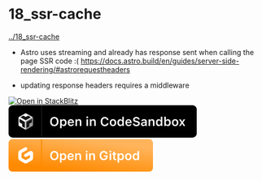 # 18_ssr-cache
[../18_ssr-cache](../18_ssr-cache)

* Astro uses streaming and already has response sent when calling the page SSR code :( https://docs.astro.build/en/guides/server-side-rendering/#astrorequestheaders

* updating response headers requires a middleware


[![Open in StackBlitz](https://developer.stackblitz.com/img/open_in_stackblitz.svg)](https://stackblitz.com/github/MicroWebStacks/astro-examples/tree/main/18_ssr-cache)
[![open in Codesandbox](../media/codesandbox.svg)](https://codesandbox.io/s/github/MicroWebStacks/astro-examples/tree/main/18_ssr-cache)
[![open in Gitpod](../media/gitpod.svg)](https://gitpod.io/?on=gitpod#https://github.com/MicroWebStacks/astro-examples/tree/main/18_ssr-cache)

